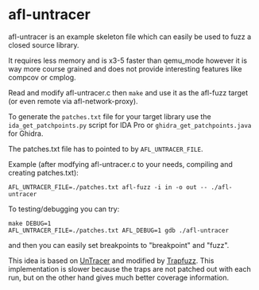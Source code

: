 # afl-untracer

afl-untracer is an example skeleton file which can easily be used to fuzz
a closed source library.

It requires less memory and is x3-5 faster than qemu_mode however it is way
more course grained and does not provide interesting features like compcov
or cmplog.

Read and modify afl-untracer.c then `make` and use it as the afl-fuzz target
(or even remote via afl-network-proxy).

To generate the `patches.txt` file for your target library use the
`ida_get_patchpoints.py` script for IDA Pro or
`ghidra_get_patchpoints.java` for Ghidra.

The patches.txt file has to pointed to by `AFL_UNTRACER_FILE`.

Example (after modfying afl-untracer.c to your needs, compiling and creating
patches.txt):
```
AFL_UNTRACER_FILE=./patches.txt afl-fuzz -i in -o out -- ./afl-untracer
```

To testing/debugging you can try:
```
make DEBUG=1
AFL_UNTRACER_FILE=./patches.txt AFL_DEBUG=1 gdb ./afl-untracer
```
and then you can easily set breakpoints to "breakpoint" and "fuzz".

This idea is based on [UnTracer](https://github.com/FoRTE-Research/UnTracer-AFL)
and modified by [Trapfuzz](https://github.com/googleprojectzero/p0tools/tree/master/TrapFuzz).
This implementation is slower because the traps are not patched out with each
run, but on the other hand gives much better coverage information.
